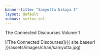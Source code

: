 ```yaml
---
banner-title: "Saṁyutta Nikāya I" 
layout: default 
subnav: suttas-sn1
---
```


The Connected Discourses Volume 1

![The Connected Discourses]({{ site.baseurl }}/assets/images/chan/samyutta.jpg)

